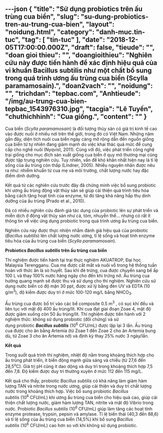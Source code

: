 ---json
{
    "title": "Sử dụng probiotics trên ấu trùng cua biển",
    "slug": "su-dung-probiotics-tren-au-trung-cua-bien",
    "layout": "noidung.html",
    "category": "danh-muc.tin-tuc",
    "tag": [
        "tin-tuc"
    ],
    "date": "2018-12-05T17:00:00.000Z",
    "draft": false,
    "tieude": "",
    "doan gioi thieu": "",
    "doangioithieu": "Nghiên cứu này được tiến hành để xác định hiệu quả của vi khuẩn Bacillus subtilis như một chất bổ sung trong quá trình ương ấu trùng cua biển (Scylla paramamosain).",
    "doan2vach": "",
    "noidung": "",
    "trichdan": "tepbac.com",
    "Anhtieude": "/img/au-trung-cua-bien-tepbac_1543976310.jpg",
    "tacgia": "Lê Tuyến",
    "chuthichhinh": "Cua giống.",
    "__content__": ""
}
---
<p>Cua biển (<em>Scylla paramamosain</em>) l&agrave; đối tượng thủy sản c&oacute; gi&aacute; trị kinh tế cao v&agrave;o được nu&ocirc;i ở nhiều nơi tr&ecirc;n thế giới, trong đ&oacute; c&oacute; Việt Nam. Những năm gần đ&acirc;y, diện t&iacute;ch nu&ocirc;i cua biển ng&agrave;y c&agrave;ng mở rộng dẫn đến nguồn giống cua biển từ tự nhi&ecirc;n đang giảm mạnh do việc khai th&aacute;c qu&aacute; mức để cung cấp cho nghề nu&ocirc;i (Nyqvist, 2011). C&ugrave;ng với đ&oacute;, việc ph&aacute;t triển c&ocirc;ng nghệ trại giống cho mục đ&iacute;ch sản xuất giống cua biển ở quy m&ocirc; thương mại cũng được tập trung nghi&ecirc;n cứu. Tuy nhi&ecirc;n, vấn đề kh&oacute; khăn nhất hiện nay l&agrave; tỉ lệ sống của ấu tr&ugrave;ng c&ograve;n thấp (Lindner, 2005). Nhiều nguy&ecirc;n nh&acirc;n được n&ecirc;u ra như: nhiễm khuẩn từ cua mẹ v&agrave; m&ocirc;i trường, chất lượng nước hay đặc điểm dinh dưỡng.</p>

<p>Kết quả từ c&aacute;c nghi&ecirc;n cứu trước đ&acirc;y đ&atilde; chứng minh việc bổ sung probiotic khi ương ấu tr&ugrave;ng động vật thủy sản sẽ gi&uacute;p cải thiện qu&aacute; tr&igrave;nh ti&ecirc;u h&oacute;a bằng c&aacute;ch tăng hoạt t&iacute;nh của enzyme, từ đ&oacute; tăng khả năng hấp thụ dinh dưỡng của ấu tr&ugrave;ng (Prado et al., 2010).</p>

<p>Đ&atilde; c&oacute; nhiều nghi&ecirc;n cứu đ&aacute;nh gi&aacute; t&aacute;c dụng của probiotic l&ecirc;n sự ph&aacute;t triển v&agrave; miễn dịch ở động vật thủy sản như c&aacute;, t&ocirc;m, nhuyễn thể... nhưng c&oacute; rất &iacute;t th&ocirc;ng tin về việc ứng dụng probiotic trong qu&aacute; tr&igrave;nh ương ấu tr&ugrave;ng cua biển.</p>

<p>Nghi&ecirc;n cứu n&agrave;y được thực nhiện nhằm đ&aacute;nh gi&aacute; hiệu quả của probiotic (<em>Bacillus subtilis</em>) l&ecirc;n chất lượng nước ương, tỉ lệ sống v&agrave; hoạt t&iacute;nh enzyme ti&ecirc;u h&oacute;a của ấu tr&ugrave;ng cua biển (<em>Scylla paramamosain</em>).</p>

<p><strong>Probiotics&nbsp;<em>Bacillus subtilis</em>&nbsp;tr&ecirc;n ấu tr&ugrave;ng cua biển</strong></p>

<p>Th&iacute; nghiệm được tiến h&agrave;nh tại trại thực nghiệm AKUATROP, Đại học Malaysia Terengganu. Cua mẹ được cắt mắt v&agrave; nu&ocirc;i vỗ trong hệ thống tuần ho&agrave;n với thức ăn l&agrave; s&ograve; huyết. Sau khi đẻ trứng, cua được chuyển sang bể ấp 100 L v&agrave; thay 100% nước h&agrave;ng ng&agrave;y cho đến khi trứng nở. Ấu tr&ugrave;ng cua hướng quang mạnh sẽ được thu v&agrave; sử dụng cho th&iacute; nghiệm. Nghi&ecirc;n cứu sử dụng nước biển c&oacute; độ mặn 30 ppt, được xử l&yacute; bằng đ&egrave;n UV v&agrave; EDTA (10 g/m<sup>3</sup>), độ kiềm được duy tr&igrave; ở mức 100-120 mg/L bằng NHCO<sub>3</sub>.</p>

<p>Ấu tr&ugrave;ng cua được bố tr&iacute; v&agrave;o c&aacute;c bể composite 0.5 m<sup>3</sup>&nbsp;, c&oacute; sục kh&iacute; đều v&agrave; li&ecirc;n tục với mật độ 400 ấu tr&ugrave;ng/l&iacute;t. Khi cua đạt giai đoạn Zoae 4, mật độ được giảm xuống c&ograve;n 50 ấu tr&ugrave;ng/l&iacute;t. Th&iacute; nghiệm được tiến h&agrave;nh với 2 nghiệm thức: kh&ocirc;ng sử dụng probiotic (đối chứng) v&agrave; sử dụng&nbsp;probiotic&nbsp;<strong><em>Bacillus subtilis</em></strong>&nbsp;(10<sup>6</sup>&nbsp;CFU/mL) được lặp lại 3 lần. Ấu tr&ugrave;ng cua được cho ăn bằng Artemia (từ Zoae 1 đến Zoae 2 cho ăn Artemia bung d&ugrave;, từ Zoae 3 cho ăn Artemia nở) v&agrave; định kỳ thay 25% nước 3 ng&agrave;y/lần.</p>

<p><strong>Kết quả</strong></p>

<p>Trong suốt qu&aacute; tr&igrave;nh th&iacute; nghiệm, nhiệt độ nằm trong khoảng th&iacute;ch hợp cho ấu tr&ugrave;ng ph&aacute;t triển, &iacute;t biến động mạnh giữa s&aacute;ng v&agrave; chiều (từ 27,6 đến 28,5<sup>o</sup>C). Gi&aacute; trị pH cũng &iacute;t dao dộng v&agrave; duy tr&igrave; trong khoảng th&iacute;ch hợp 7,5 đến 7,8. Độ kiềm được duy tr&igrave; thường xuy&ecirc;n ở mức 112 đến 115 mg/L.</p>

<p>Kết quả cho thấy, probiotic&nbsp;<em>Bacillus subtilis</em>&nbsp;c&oacute; khả năng l&agrave;m giảm h&agrave;m lượng TAN v&agrave; nitrite trong nước ương, gi&uacute;p cải thiện v&agrave; duy tr&igrave; chất lượng nước trong khoảng th&iacute;ch hợp. Việc bổ sung probiotic&nbsp;<em>Bacillus subtilis</em>&nbsp;(10<sup>6</sup>&nbsp;CFU/mL) khi ương ấu tr&ugrave;ng cua biển cho hiệu quả cao, gi&uacute;p cải thiện chất lượng nước, giảm h&agrave;m lượng TAN, nitrite v&agrave; mật độ Vibrio trong nước. Probiotic&nbsp;<em>Bacillus subtilis</em>&nbsp;(10<sup>6&nbsp;</sup>CFU/mL) gi&uacute;p l&agrave;m tăng c&aacute;c hoạt t&iacute;nh enzyme protease, trypsin, pepsin v&agrave; amylase. Tỉ lệ biến th&aacute;i (40,3 đến 88,6) v&agrave; tỉ lệ sống của ấu tr&ugrave;ng cua biển (14,5%) khi bổ sung&nbsp;<em>Bacillus subtilis</em>&nbsp;(10<sup>6</sup>&nbsp;CFU/mL) cao hơn so với khi kh&ocirc;ng sử dụng probiotic.</p>
